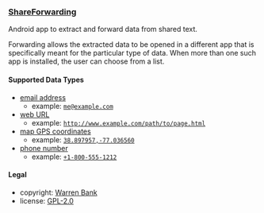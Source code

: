 ### [ShareForwarding](https://github.com/warren-bank/Android-ShareForwarding)

Android app to extract and forward data from shared text.

Forwarding allows the extracted data to be opened in a different app that is specifically meant for the particular type of data.
When more than one such app is installed, the user can choose from a list.

#### Supported Data Types

* [email address](https://developer.android.com/reference/android/util/Patterns#EMAIL_ADDRESS)
  - example: [`me@example.com`](https://developer.android.com/guide/components/intents-common.html#Email)
* [web URL](https://developer.android.com/reference/android/util/Patterns#WEB_URL)
  - example: [`http://www.example.com/path/to/page.html`](https://developer.android.com/guide/components/intents-common.html#Browser)
* [map GPS coordinates](https://stackoverflow.com/a/18690202)
  - example: [`38.897957,-77.036560`](https://developer.android.com/guide/components/intents-common.html#Maps)
* [phone number](https://developer.android.com/reference/android/util/Patterns#PHONE)
  - example: [`+1-800-555-1212`](https://developer.android.com/guide/components/intents-common.html#Phone)

#### Legal

* copyright: [Warren Bank](https://github.com/warren-bank)
* license: [GPL-2.0](https://www.gnu.org/licenses/old-licenses/gpl-2.0.txt)
